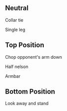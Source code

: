 ## Neutral

Collar tie

Single leg

## Top Position

Chop opponent's arm down

Half nelson

Armbar

## Bottom Position

Look away and stand

